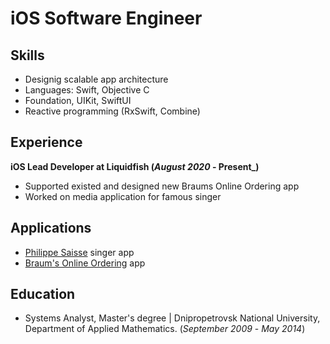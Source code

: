 # iOS Software Engineer

## Skills
- Designig scalable app architecture
- Languages: Swift, Objective C
- Foundation, UIKit, SwiftUI
- Reactive programming (RxSwift, Combine)

## Experience

**iOS Lead Developer at Liquidfish (_August 2020_ - Present_)**
- Supported existed and designed new Braums Online Ordering app
- Worked on media application for famous singer

## Applications
- [Philippe Saisse](https://apps.apple.com/us/app/philippe-saisse/id6444134222) singer app
- [Braum's Online Ordering](https://apps.apple.com/us/app/braums-fresh-market/id1487529137?platform=iphone) app

## Education
- Systems Analyst, Master's degree | Dnipropetrovsk National University, Department of Applied Mathematics. (_September 2009_ - _May 2014_)
